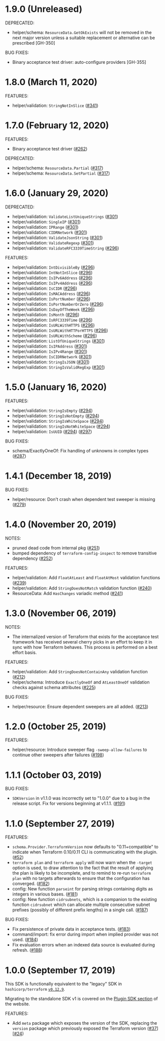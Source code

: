# 1.9.0 (Unreleased)

DEPRECATED:

* helper/schema: `ResourceData.GetOkExists` will not be removed in the next major version unless a suitable replacement or alternative can be prescribed [GH-350]

BUG FIXES:

* Binary acceptance test driver: auto-configure providers [GH-355]

# 1.8.0 (March 11, 2020)

FEATURES:

* helper/validation: `StringNotInSlice` ([#341](https://github.com/hashicorp/terraform-plugin-sdk/issues/341))

# 1.7.0 (February 12, 2020)

FEATURES:

* Binary acceptance test driver ([#262](https://github.com/hashicorp/terraform-plugin-sdk/issues/262))

DEPRECATED:

* helper/schema: `ResourceData.Partial` ([#317](https://github.com/hashicorp/terraform-plugin-sdk/issues/317))
* helper/schema: `ResourceData.SetPartial` ([#317](https://github.com/hashicorp/terraform-plugin-sdk/issues/317))

# 1.6.0 (January 29, 2020)

DEPRECATED:

* helper/validation: `ValidateListUniqueStrings` ([#301](https://github.com/hashicorp/terraform-plugin-sdk/issues/301))
* helper/validation: `SingleIP` ([#301](https://github.com/hashicorp/terraform-plugin-sdk/issues/301))
* helper/validation: `IPRange` ([#301](https://github.com/hashicorp/terraform-plugin-sdk/issues/301))
* helper/validation: `CIDRNetwork` ([#301](https://github.com/hashicorp/terraform-plugin-sdk/issues/301))
* helper/validation: `ValidateJsonString` ([#301](https://github.com/hashicorp/terraform-plugin-sdk/issues/301))
* helper/validation: `ValidateRegexp` ([#301](https://github.com/hashicorp/terraform-plugin-sdk/issues/301))
* helper/validation: `ValidateRFC3339TimeString` ([#296](https://github.com/hashicorp/terraform-plugin-sdk/issues/296))

FEATURES:

* helper/validation: `IntDivisibleBy` ([#296](https://github.com/hashicorp/terraform-plugin-sdk/issues/296))
* helper/validation: `IntNotInSlice` ([#296](https://github.com/hashicorp/terraform-plugin-sdk/issues/296))
* helper/validation: `IsIPv6Address` ([#296](https://github.com/hashicorp/terraform-plugin-sdk/issues/296))
* helper/validation: `IsIPv4Address` ([#296](https://github.com/hashicorp/terraform-plugin-sdk/issues/296))
* helper/validation: `IsCIDR` ([#296](https://github.com/hashicorp/terraform-plugin-sdk/issues/296))
* helper/validation: `IsMACAddress` ([#296](https://github.com/hashicorp/terraform-plugin-sdk/issues/296))
* helper/validation: `IsPortNumber` ([#296](https://github.com/hashicorp/terraform-plugin-sdk/issues/296))
* helper/validation: `IsPortNumberOrZero` ([#296](https://github.com/hashicorp/terraform-plugin-sdk/issues/296))
* helper/validation: `IsDayOfTheWeek` ([#296](https://github.com/hashicorp/terraform-plugin-sdk/issues/296))
* helper/validation: `IsMonth` ([#296](https://github.com/hashicorp/terraform-plugin-sdk/issues/296))
* helper/validation: `IsRFC3339Time` ([#296](https://github.com/hashicorp/terraform-plugin-sdk/issues/296))
* helper/validation: `IsURLWithHTTPS` ([#296](https://github.com/hashicorp/terraform-plugin-sdk/issues/296))
* helper/validation: `IsURLWithHTTPorHTTPS` ([#296](https://github.com/hashicorp/terraform-plugin-sdk/issues/296))
* helper/validation: `IsURLWithScheme` ([#296](https://github.com/hashicorp/terraform-plugin-sdk/issues/296))
* helper/validation: `ListOfUniqueStrings` ([#301](https://github.com/hashicorp/terraform-plugin-sdk/issues/301))
* helper/validation: `IsIPAddress` ([#301](https://github.com/hashicorp/terraform-plugin-sdk/issues/301))
* helper/validation: `IsIPv4Range` ([#301](https://github.com/hashicorp/terraform-plugin-sdk/issues/301))
* helper/validation: `IsCIDRNetwork` ([#301](https://github.com/hashicorp/terraform-plugin-sdk/issues/301))
* helper/validation: `StringIsJSON` ([#301](https://github.com/hashicorp/terraform-plugin-sdk/issues/301))
* helper/validation: `StringIsValidRegExp` ([#301](https://github.com/hashicorp/terraform-plugin-sdk/issues/301))

# 1.5.0 (January 16, 2020)

FEATURES: 

* helper/validation: `StringIsEmpty` ([#294](https://github.com/hashicorp/terraform-plugin-sdk/issues/294))
* helper/validation: `StringIsNotEmpty` ([#294](https://github.com/hashicorp/terraform-plugin-sdk/issues/294))
* helper/validation: `StringIsWhiteSpace` ([#294](https://github.com/hashicorp/terraform-plugin-sdk/issues/294))
* helper/validation: `StringIsNotWhiteSpace` ([#294](https://github.com/hashicorp/terraform-plugin-sdk/issues/294))
* helper/validation: `IsUUID` ([#294](https://github.com/hashicorp/terraform-plugin-sdk/issues/294)) ([#297](https://github.com/hashicorp/terraform-plugin-sdk/issues/297))

BUG FIXES:

* schema/ExactlyOneOf: Fix handling of unknowns in complex types ([#287](https://github.com/hashicorp/terraform-plugin-sdk/issues/287))

# 1.4.1 (December 18, 2019)

BUG FIXES:

* helper/resource: Don't crash when dependent test sweeper is missing ([#279](https://github.com/hashicorp/terraform-plugin-sdk/issues/279))

# 1.4.0 (November 20, 2019)

NOTES:

* pruned dead code from internal pkg ([#251](https://github.com/hashicorp/terraform-plugin-sdk/issues/251))
* bumped dependency of `terraform-config-inspect` to remove transitive dependency ([#252](https://github.com/hashicorp/terraform-plugin-sdk/issues/252))

FEATURES: 

* helper/validation: Add `FloatAtLeast` and `FloatAtMost` validation functions ([#239](https://github.com/hashicorp/terraform-plugin-sdk/issues/239))
* helper/validation: Add `StringDoesNotMatch` validation function ([#240](https://github.com/hashicorp/terraform-plugin-sdk/issues/240))
* ResourceData: Add `HasChanges` variadic method ([#241](https://github.com/hashicorp/terraform-plugin-sdk/issues/241))

# 1.3.0 (November 06, 2019)

NOTES:

* The internalized version of Terraform that exists for the acceptance test framework has received several cherry picks in an effort to keep it in sync with how Terraform behaves. This process is performed on a best effort basis.

FEATURES: 

* helper/validation: Add `StringDoesNotContainAny` validation function ([#212](https://github.com/hashicorp/terraform-plugin-sdk/issues/212))
* helper/schema: Introduce `ExactlyOneOf` and `AtLeastOneOf` validation checks against schema attributes ([#225](https://github.com/hashicorp/terraform-plugin-sdk/issues/225))

BUG FIXES:

* helper/resource: Ensure dependent sweepers are all added. ([#213](https://github.com/hashicorp/terraform-plugin-sdk/issues/213))

# 1.2.0 (October 25, 2019)

FEATURES:

* helper/resource: Introduce sweeper flag `-sweep-allow-failures` to continue other sweepers after failures ([#198](https://github.com/hashicorp/terraform-plugin-sdk/issues/198))

# 1.1.1 (October 03, 2019)

BUG FIXES:

 * `SDKVersion` in v1.1.0 was incorrectly set to "1.0.0" due to a bug in the release script. Fix for versions beginning at v1.1.1. ([#191](https://github.com/hashicorp/terraform-plugin-sdk/issues/191))

# 1.1.0 (September 27, 2019)

FEATURES:

 * `schema.Provider.TerraformVersion` now defaults to "0.11+compatible" to indicate when Terraform 0.10/0.11 CLI is communicating with the plugin. ([#52](https://github.com/hashicorp/terraform-plugin-sdk/issues/52))
 * `terraform plan` and `terraform apply` will now warn when the `-target` option is used, to draw attention to the fact that the result of applying the plan is likely to be incomplete, and to remind to re-run `terraform plan` with no targets afterwards to ensure that the configuration has converged. ([#182](https://github.com/hashicorp/terraform-plugin-sdk/issues/182))
 * config: New function `parseint` for parsing strings containing digits as integers in various bases. ([#181](https://github.com/hashicorp/terraform-plugin-sdk/issues/181))
 * config: New function `cidrsubnets`, which is a companion to the existing function `cidrsubnet` which can allocate multiple consecutive subnet prefixes (possibly of different prefix lengths) in a single call. ([#187](https://github.com/hashicorp/terraform-plugin-sdk/issues/187))
 
BUG FIXES:

 * Fix persistence of private data in acceptance tests. ([#183](https://github.com/hashicorp/terraform-plugin-sdk/issues/183))
 * command/import: fix error during import when implied provider was not used. ([#184](https://github.com/hashicorp/terraform-plugin-sdk/issues/184))
 * Fix evaluation errors when an indexed data source is evaluated during refresh. ([#188](https://github.com/hashicorp/terraform-plugin-sdk/issues/188))

# 1.0.0 (September 17, 2019)

This SDK is functionally equivalent to the "legacy" SDK in `hashicorp/terraform` [`v0.12.9`](https://github.com/hashicorp/terraform/blob/v0.12.9/CHANGELOG.md).

Migrating to the standalone SDK v1 is covered on the [Plugin SDK section](https://www.terraform.io/docs/extend/plugin-sdk.html) of the website.

FEATURES:

 * Add `meta` package which exposes the version of the SDK, replacing the `version` package which previously exposed the Terraform version ([#37](https://github.com/hashicorp/terraform-plugin-sdk/issues/37)] [[#24](https://github.com/hashicorp/terraform-plugin-sdk/issues/24))
